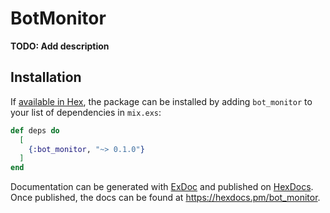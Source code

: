# BotMonitor

**TODO: Add description**

## Installation

If [available in Hex](https://hex.pm/docs/publish), the package can be installed
by adding `bot_monitor` to your list of dependencies in `mix.exs`:

```elixir
def deps do
  [
    {:bot_monitor, "~> 0.1.0"}
  ]
end
```

Documentation can be generated with [ExDoc](https://github.com/elixir-lang/ex_doc)
and published on [HexDocs](https://hexdocs.pm). Once published, the docs can
be found at <https://hexdocs.pm/bot_monitor>.

